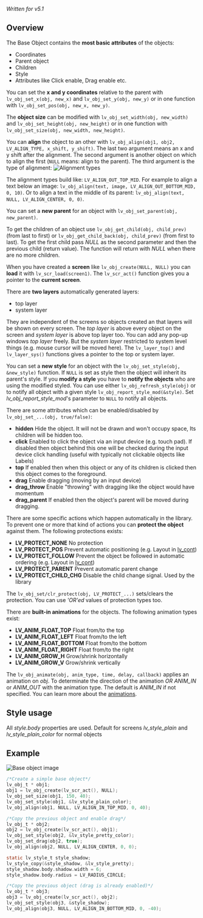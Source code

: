 _Written for v5.1_

## Overview

The Base Object contains the **most basic attributes** of the objects:

- Coordinates
- Parent object
- Children
- Style
- Attributes like Click enable, Drag enable etc.

You can set the **x and y coordinates** relative to the parent with `lv_obj_set_x(obj, new_x)` and `lv_obj_set_y(obj, new_y)` or in one function with `lv_obj_set_pos(obj, new_x, new_y)`. 

The **object size** can be modified with `lv_obj_set_width(obj, new_width)` and `lv_obj_set_height(obj, new_height)` or in one function with `lv_obj_set_size(obj, new_width, new_height)`. 

You can **align**  the object to an other with `lv_obj_align(obj1, obj2, LV_ALIGN_TYPE, x_shift, y_shift)`. The last two argument means an x and y shift after the alignment. The second argument is another object on which to align the first (`NULL` means: align to the parent). The third argument is the type of alignment:
![Alignment types](http://docs.littlevgl.com/img/align.png)

The alignment types build like: `LV_ALIGN_OUT_TOP_MID`. For example to align a text below an image: `lv_obj_align(text, image, LV_ALIGN_OUT_BOTTOM_MID, 0, 10)`. Or to align a text in the middle of its parent: `lv_obj_align(text, NULL, LV_ALIGN_CENTER, 0, 0)`. 

You can set a **new parent** for an object with `lv_obj_set_parent(obj, new_parent)`.

To get the children of an object use `lv_obj_get_child(obj, child_prev)` (from last to first) or `lv_obj_get_child_back(obj, child_prev)` (from first to last). To get the first child pass _NULL_ as the second parameter and then the previous child (return value). The function will return with _NULL_ when there are no more children.

When you have created a **screen** like `lv_obj_create(NULL, NULL)` you can **load** it with `lv_scr_load(screen1)`. The `lv_scr_act()` function gives you a pointer to the **current screen**.

There are **two layers** automatically generated layers:

- top layer
- system layer

They are independent of the screens so objects created an that layers will be shown on every screen. The _top layer_ is above every object on the screen and  _system layer_ is above top layer too. You can add any pop-up windows _top layer_ freely. But the _system layer_ restricted to system level things (e.g. mouse cursor will be moved here). The `lv_layer_top()` and `lv_layer_sys()` functions gives a pointer to the top or system layer.

You can set a **new style** for an object with the `lv_obj_set_style(obj, &new_style)` function. If `NULL` is set as style then the object will inherit its parent's style. If you **modify a style** you have to **notify the objects** who are using the modified styled. You can use either `lv_obj_refresh_style(obj)` or to notify all object with a given style `lv_obj_report_style_mod(&style)`. Set _lv_obj_report_style_mod_'s parameter to `NULL` to notify all objects. 

There are some attributes which can be enabled/disabled by `lv_obj_set_...(obj, true/false)`:

- **hidden** Hide the object. It will not be drawn and won't occupy space, Its children will be hidden too.
- **click** Enabled to click the object via an input device (e.g. touch pad). If disabled then object behind this one will be checked during the input device click handling (useful with typically not clickable objects like Labels)
- **top** If enabled then when this object or any of its children is clicked then this object comes to the foreground.
- **drag** Enable dragging (moving by an input device)
- **drag_throw** Enable "throwing" with dragging like the object would have momentum
- **drag_parent** If enabled then the object's parent will be moved during dragging. 

There are some specific actions which happen automatically in the library. To prevent one or more that kind of actions you can **protect the object** against them. The following protections exists:

- **LV_PROTECT_NONE** No protection
- **LV_PROTECT_POS**  Prevent automatic positioning (e.g.  Layout in [lv_cont](/Container))
- **LV_PROTECT_FOLLOW** Prevent the object be followed in automatic ordering (e.g. Layout in [lv_cont](/Container))
- **LV_PROTECT_PARENT** Prevent automatic parent change
- **LV_PROTECT_CHILD_CHG** Disable the child change signal. Used by the library

The `lv_obj_set/clr_protect(obj, LV_PROTECT_...)` sets/clears the protection. You can use _'OR'ed_ values of protection types too.

There are **built-in animations** for the objects. The following animation types exist:

- **LV_ANIM_FLOAT_TOP** Float from/to the top
- **LV_ANIM_FLOAT_LEFT** Float from/to the left
- **LV_ANIM_FLOAT_BOTTOM** Float from/to the bottom
- **LV_ANIM_FLOAT_RIGHT** Float from/to the right
- **LV_ANIM_GROW_H** Grow/shrink  horizontally
- **LV_ANIM_GROW_V** Grow/shrink  vertically

The `lv_obj_animate(obj, anim_type, time, delay, callback)` applies an animation on _obj_. To determinate the direction of the animation _OR_ _ANIM_IN_ or _ANIM_OUT_ with the animation type. The default is _ANIM_IN_ if not specified. You can learn more about the [animations](/Animations).

## Style usage

All _style.body_ properties are used. Default for screens  _lv_style_plain_  and _lv_style_plain_color_ for normal objects

## Example
![Base object image](http://docs.littlevgl.com/img/base-obj-lv_obj.png)
```c
/*Create a simple base object*/
lv_obj_t * obj1;
obj1 = lv_obj_create(lv_scr_act(), NULL);
lv_obj_set_size(obj1, 150, 40);
lv_obj_set_style(obj1, &lv_style_plain_color);
lv_obj_align(obj1, NULL, LV_ALIGN_IN_TOP_MID, 0, 40);

/*Copy the previous object and enable drag*/
lv_obj_t * obj2;
obj2 = lv_obj_create(lv_scr_act(), obj1);
lv_obj_set_style(obj2, &lv_style_pretty_color);
lv_obj_set_drag(obj2, true);
lv_obj_align(obj2, NULL, LV_ALIGN_CENTER, 0, 0);

static lv_style_t style_shadow;
lv_style_copy(&style_shadow, &lv_style_pretty);
style_shadow.body.shadow.width = 6;
style_shadow.body.radius = LV_RADIUS_CIRCLE;

/*Copy the previous object (drag is already enabled)*/
lv_obj_t * obj3;
obj3 = lv_obj_create(lv_scr_act(), obj2);
lv_obj_set_style(obj3, &style_shadow);
lv_obj_align(obj3, NULL, LV_ALIGN_IN_BOTTOM_MID, 0, -40);
```
